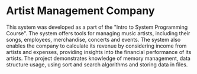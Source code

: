# Artist Management Company
This system was developed as a part of the "Intro to System Programming Course".
The system offers tools for managing music artists, including their songs, employees, merchandise, concerts and events.
The system also enables the company to calculate its revenue by considering income from artists and expenses, providing insights into the financial performance of its artists.
The project demonstrates knowledge of memory management, data structure usage, using sort and search algorithms and storing data in files.
